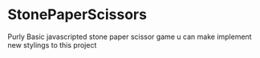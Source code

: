 # StonePaperScissors
Purly Basic javascripted stone paper scissor game
u can make implement new stylings to this project
